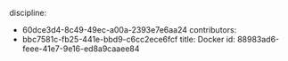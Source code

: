 discipline:
  - 60dce3d4-8c49-49ec-a00a-2393e7e6aa24
contributors:
  - bbc7581c-fb25-441e-bbd9-c6cc2ece6fcf
title: Docker
id: 88983ad6-feee-41e7-9e16-ed8a9caaee84
